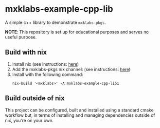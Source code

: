 # mxklabs-example-cpp-lib

A simple c++ library to demonstrate `mxklabs-pkgs`.

**NOTE**: This repository is set up for educational purposes and serves no useful purpose.

## Build with nix

1. Install nix (see instructions: [here](https://nixos.org/download.html#nix-quick-install))
2. Add the mxklabs-pkgs nix channel: (see instructions: [here](https://github.com/mxklabs/mxklabs-pkgs))
3. Install with the following command:
   ```
   nix-build '<mxklabs>' -A mxklabs-example-cpp-lib1
   ```

## Build outside of nix

This project can be configured, built and installed using a standard cmake workflow but, in terms of installing and managing dependencies outside of nix, you're on your own.